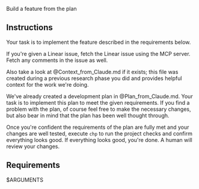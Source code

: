 Build a feature from the plan

## Instructions
Your task is to implement the feature described in the requirements below.

If you're given a Linear issue, fetch the Linear issue using the MCP server. Fetch
any comments in the issue as well.

Also take a look at @Context_from_Claude.md if it exists; this file was created during a
previous research phase you did and provides helpful context for the work we're doing.

We've already created a development plan in @Plan_from_Claude.md. Your task is
to implement this plan to meet the given requirements. If you find a problem with
the plan, of course feel free to make the necessary changes, but also bear in mind
that the plan has been well thought through.

Once you're confident the requirements of the plan are fully met and your changes are well tested,
execute `chp` to run the project checks and confirm everything looks good. If everything looks good,
you're done. A human will review your changes.

## Requirements
$ARGUMENTS
